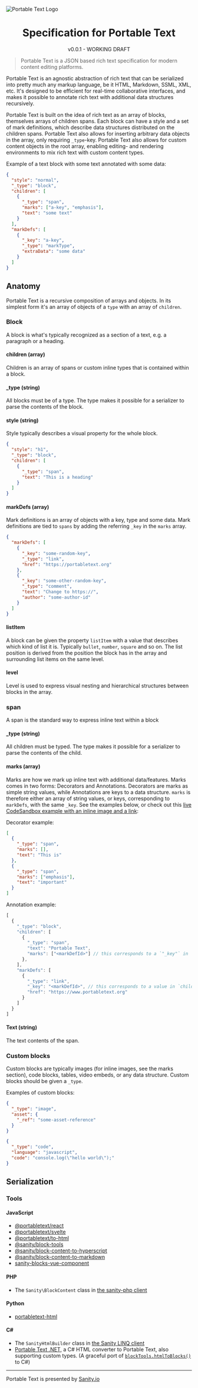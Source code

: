 ![Portable Text Logo](https://raw.githubusercontent.com/portabletext/portabletext/master/logo.svg?sanitize=true)

<div align="center">

<h1> Specification for Portable Text</h1>

<p>v0.0.1 - WORKING DRAFT</p>

</div>

> Portable Text is a JSON based rich text specification for modern content editing platforms.

Portable Text is an agnostic abstraction of rich text that can be serialized into pretty much any markup language, be it HTML, Markdown, SSML, XML, etc. It's designed to be efficient for real-time collaborative interfaces, and makes it possible to annotate rich text with additional data structures recursively.

Portable Text is built on the idea of rich text as an array of blocks, themselves arrays of children spans. Each block can have a style and a set of mark definitions, which describe data structures distributed on the children spans. Portable Text also allows for inserting arbitrary data objects in the array, only requiring `_type`-key. Portable Text also allows for custom content objects in the root array, enabling editing- and rendering environments to mix rich text with custom content types.

Example of a text block with some text annotated with some data:

```json
{
  "style": "normal",
  "_type": "block",
  "children": [
    {
      "_type": "span",
      "marks": ["a-key", "emphasis"],
      "text": "some text"
    }
  ],
  "markDefs": [
    {
      "_key": "a-key",
      "_type": "markType",
      "extraData": "some data"
    }
  ]
}
```

## Anatomy

Portable Text is a recursive composition of arrays and objects. In its simplest form it's an array of objects of a `type` with an array of `children`.

### Block

A block is what's typically recognized as a section of a text, e.g. a paragraph or a heading.

#### children (array)

Children is an array of spans or custom inline types that is contained within a block.

#### \_type (string)

All blocks must be of a type. The type makes it possible for a serializer to parse the contents of the block.

#### style (string)

Style typically describes a visual property for the whole block.

```json
{
  "style": "h1",
  "_type": "block",
  "children": [
    {
      "_type": "span",
      "text": "This is a heading"
    }
  ]
}
```

#### markDefs (array)

Mark definitions is an array of objects with a key, type and some data. Mark definitions are tied to `spans` by adding the referring `_key` in the `marks` array.

```json
{
  "markDefs": [
    {
      "_key": "some-random-key",
      "_type": "link",
      "href": "https://portabletext.org"
    },
    {
      "_key": "some-other-random-key",
      "_type": "comment",
      "text": "Change to https://",
      "author": "some-author-id"
    }
  ]
}
```

#### listItem

A block can be given the property `listItem` with a value that describes which kind of list it is. Typically `bullet`, `number`, `square` and so on. The list position is derived from the position the block has in the array and surrounding list items on the same level.

#### level

Level is used to express visual nesting and hierarchical structures between blocks in the array.

### span

A span is the standard way to express inline text within a block

#### \_type (string)

All children must be typed. The type makes it possible for a serializer to parse the contents of the child.

#### marks (array)

Marks are how we mark up inline text with additional data/features. Marks comes in two forms: Decorators and Annotations. Decorators are marks as simple string values, while Annotations are keys to a data structure. `marks` is therefore either an array of string values, or keys, corresponding to `markDefs`, with the same `_key`. See the examples below, or check out this [live CodeSandbox example with an inline image and a link](https://codesandbox.io/s/awesome-sammet-71gy8?file=/src/App.js):

Decorator example:
```json
[
  {
    "_type": "span",
    "marks": [],
    "text": "This is"
  },
  {
    "_type": "span",
    "marks": ["emphasis"],
    "text": "important"
  }
]
```

Annotation example:
```js
[
  {
    "_type": "block",
    "children": [
      {
        "_type": "span",
        "text": "Portable Text",
        "marks": ["<markDefId>"] // this corresponds to a `"_key"` in `markDefs`
      },
    ],
    "markDefs": [
      {
        "_type": "link",
        "_key": "<markDefId>", // this corresponds to a value in `children.marks`
        "href": "https://www.portabletext.org"
      }
    ]
  }
]
```


#### Text (string)

The text contents of the span.

### Custom blocks

Custom blocks are typically images (for inline images, see the marks section), code blocks, tables, video embeds, or any data structure. Custom blocks should be given a `_type`.

Examples of custom blocks:

```json
{
  "_type": "image",
  "asset": {
    "_ref": "some-asset-reference"
  }
}
```

```json
{
  "_type": "code",
  "language": "javascript",
  "code": "console.log(\"hello world\");"
}
```

## Serialization

### Tools

#### JavaScript

- [@portabletext/react](https://github.com/portabletext/react-portabletext)
- [@portabletext/svelte](https://github.com/portabletext/svelte-portabletext/)
- [@portabletext/to-html](https://github.com/portabletext/to-html/)
- [@sanity/block-tools](https://www.npmjs.com/package/%40sanity/block-tools)
- [@sanity/block-content-to-hyperscript](https://www.npmjs.com/package/%40sanity/block-content-to-hyperscript)
- [@sanity/block-content-to-markdown](https://www.npmjs.com/package/%40sanity/block-content-to-markdown)
- [sanity-blocks-vue-component](https://www.npmjs.com/package/sanity-blocks-vue-component)

#### PHP

- The `Sanity\BlockContent` class in [the sanity-php client](https://github.com/sanity-io/sanity-php)

#### Python

- [portabletext-html](https://github.com/otovo/python-portabletext-html)

#### C#

- The `SanityHtmlBuilder` class in [the Sanity LINQ client](https://github.com/oslofjord/sanity-linq)
- [Portable Text .NET](https://github.com/nhi/portable-text-dotnet), a C# HTML converter to Portable Text, also supporting custom types. (A graceful port of [`blockTools.htmlToBlocks()`](https://www.npmjs.com/package/@sanity/block-tools#htmltoblockshtml-blockcontenttype-options-html-deserializer) to C#)
---

Portable Text is presented by [Sanity.io](https://github.com/sanity-io)
